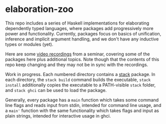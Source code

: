 # elaboration-zoo

This repo includes a series of Haskell implementations for elaborating dependently typed languages, where packages add progressively more power and functionality. Currently, packages focus on basics of unification, inference and implicit argument handling, and we don't have any inductive types or modules (yet). 

Here are some [video recordings](https://www.youtube.com/playlist?list=PL2ZpyLROj5FOt99f_KCxARvd1hDqKns5b) from a seminar, covering some of the packages here plus additional topics. Note though that the contents of this repo keep changing and they may not be in sync with the recordings.

Work in progress. Each numbered directory contains a
[stack](https://docs.haskellstack.org/en/stable/README/) package. In each
directory, the `stack build` command builds the executable, `stack install`
additionally copies the executable to a PATH-visible `stack` folder, and `stack
ghci` can be used to load the package.

Generally, every package has a `main` function which takes some command line
flags and reads input from stdin, intended for command line usage, and a `main'`
function with the same functionality which takes flags and input as plain
strings, intended for interactive usage in ghci.
